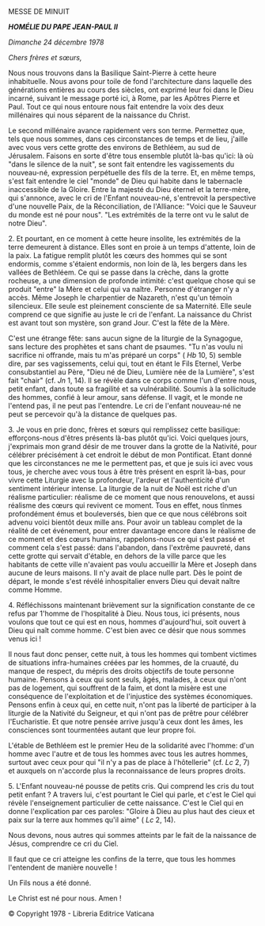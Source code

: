 MESSE DE MINUIT

***HOMÉLIE DU PAPE JEAN-PAUL II***

*Dimanche 24 décembre 1978*

*Chers frères et sœurs,*

Nous nous trouvons dans la Basilique Saint-Pierre à cette heure inhabituelle. Nous avons pour toile de fond l'architecture dans laquelle des générations entières au cours des siècles, ont exprimé leur foi dans le Dieu incarné, suivant le message porté ici, à Rome, par les Apôtres Pierre et Paul. Tout ce qui nous entoure nous fait entendre la voix des deux millénaires qui nous séparent de la naissance du Christ.

Le second millénaire avance rapidement vers son terme. Permettez que, tels que nous sommes, dans ces circonstances de temps et de lieu, j'aille avec vous vers cette grotte des environs de Bethléem, au sud de Jérusalem. Faisons en sorte d'être tous ensemble plutôt là-bas qu'ici: là où "dans le silence de la nuit", se sont fait entendre les vagissements du nouveau-né, expression perpétuelle des fils de la terre. Et, en même temps, s'est fait entendre le ciel "monde" de Dieu qui habite dans le tabernacle inaccessible de la Gloire. Entre la majesté du Dieu éternel et la terre-mère, qui s'annonce, avec le cri de l'Enfant nouveau-né, s'entrevoit la perspective d'une nouvelle Paix, de la Réconciliation, de l'Alliance: "Voici que le Sauveur du monde est né pour nous". "Les extrémités de la terre ont vu le salut de notre Dieu".

2\. Et pourtant, en ce moment à cette heure insolite, les extrémités de la terre demeurent à distance. Elles sont en proie à un temps d'attente, loin de la paix. La fatigue remplit plutôt les cœurs des hommes qui se sont endormis, comme s'étaient endormis, non loin de là, les bergers dans les vallées de Bethléem. Ce qui se passe dans la crèche, dans la grotte rocheuse, a une dimension de profonde intimité: c'est quelque chose qui se produit "entre" la Mère et celui qui va naître. Personne d'étranger n'y a accès. Même Joseph le charpentier de Nazareth, n'est qu'un témoin silencieux. Elle seule est pleinement consciente de sa Maternité. Elle seule comprend ce que signifie au juste le cri de l'enfant. La naissance du Christ est avant tout son mystère, son grand Jour. C'est la fête de la Mère.

C'est une étrange fête: sans aucun signe de la liturgie de la Synagogue, sans lecture des prophètes et sans chant de psaumes. "Tu n'as voulu ni sacrifice ni offrande, mais tu m'as préparé un corps" ( *Hb* 10, 5) semble dire, par ses vagissements, celui qui, tout en étant le Fils Eternel, Verbe consubstantiel au Père, "Dieu né de Dieu, Lumière née de la Lumière", s'est fait "chair" (cf. *Jn* 1, 14). Il se révèle dans ce corps comme l'un d'entre nous, petit enfant, dans toute sa fragilité et sa vulnérabilité. Soumis à la sollicitude des hommes, confié à leur amour, sans défense. Il vagit, et le monde ne l'entend pas, il ne  peut pas l'entendre. Le cri de l'enfant nouveau-né  ne peut se percevoir qu'à la distance de  quelques pas.

3\. Je vous en prie donc, frères et sœurs qui remplissez cette basilique: efforçons-nous d'êtres présents là-bas plutôt qu'ici. Voici quelques jours, j'exprimais mon grand désir de me trouver dans la grotte de la Nativité, pour célébrer précisément à cet endroit le début de mon Pontificat. Etant donné que les circonstances ne me le permettent pas, et que je suis ici avec vous tous, je cherche avec vous tous à être très présent en esprit là-bas, pour vivre cette Liturgie avec la profondeur, l'ardeur et l'authenticité d'un sentiment intérieur intense. La liturgie de la nuit de Noël est riche d'un réalisme particulier: réalisme de ce moment que nous renouvelons, et aussi réalisme des cœurs qui revivent ce moment. Tous en effet, nous tînmes profondément émus et bouleversés, bien que ce que nous célébrons soit advenu voici bientôt deux mille ans. Pour avoir un tableau complet de la réalité de cet événement, pour entrer davantage encore dans le réalisme de ce moment et des cœurs humains, rappelons-nous ce qui s'est passé et comment cela s'est passé: dans l'abandon, dans l'extrême pauvreté, dans cette grotte qui servait d'étable, en dehors de la ville parce que les habitants de cette ville n'avaient pas voulu accueillir la Mère et Joseph dans aucune de leurs maisons. Il n'y avait de place nulle part. Dès le point de départ, le monde s'est révélé inhospitalier envers Dieu qui devait naître comme Homme.

4\. Réfléchissons maintenant brièvement sur la signification constante de ce refus par 1'homme de l'hospitalité à Dieu. Nous tous, ici présents, nous voulons que tout ce qui est en nous, hommes d'aujourd'hui, soit ouvert à Dieu qui naît comme homme. C'est bien avec ce désir que nous sommes venus ici !

Il nous faut donc penser, cette nuit, à tous les hommes qui tombent victimes de situations infra-humaines créées par les hommes, de la cruauté, du manque de respect, du mépris des droits objectifs de toute personne humaine. Pensons à ceux qui sont seuls, âgés, malades, à ceux qui n'ont pas de logement, qui souffrent de la faim, et dont la misère est une conséquence de l'exploitation et de l'injustice des systèmes économiques. Pensons enfin à ceux qui, en cette nuit, n'ont pas la liberté de participer à la liturgie de la Nativité du Seigneur, et qui n'ont pas de prêtre pour célébrer l'Eucharistie. Et que notre pensée arrive jusqu'à ceux dont les âmes, les consciences sont tourmentées autant que leur propre foi.

L'étable de Bethléem est le premier Heu de la solidarité avec l'homme: d'un homme avec l'autre et de tous les hommes avec tous les autres hommes, surtout avec ceux pour qui "il n'y a pas de place à l'hôtellerie" (cf. *Lc* 2, 7) et auxquels on n'accorde plus la reconnaissance de leurs propres droits.

5\. L'Enfant nouveau-né pousse de petits cris. Qui comprend les cris du tout petit enfant ? A travers lui, c'est pourtant le Ciel qui parle, et c'est le Ciel qui révèle l'enseignement particulier de cette naissance. C'est le Ciel qui en donne l'explication par ces paroles: "Gloire à Dieu au plus haut des cieux et paix sur la terre aux hommes qu'il aime" ( *Lc* 2, 14).

Nous devons, nous autres qui sommes atteints par le fait de la naissance de Jésus, comprendre ce cri du Ciel.

Il faut que ce cri atteigne les confins de la terre, que tous les hommes l'entendent de manière nouvelle !

Un Fils nous a été donné.

Le Christ est né pour nous. Amen !

© Copyright 1978 - Libreria Editrice Vaticana